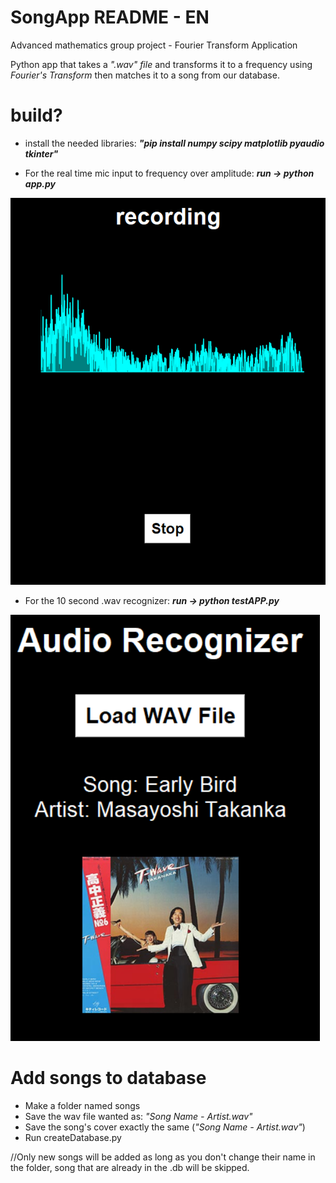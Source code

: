 # SongApp README - EN
 Advanced mathematics group project - Fourier Transform Application

 Python app that takes a *".wav" file* and transforms it to a frequency using *Fourier's Transform* then matches it to a song from our database.

# build?

* install the needed libraries:
***"pip install numpy scipy matplotlib pyaudio tkinter"***

* For the real time mic input to frequency over amplitude:
   ***run -> python app.py***

![app.py](screenshots/mic_audio_animation.png)

* For the 10 second .wav recognizer:
   ***run -> python testAPP.py***

![testAPP.py](screenshots/wav_recognizer.png)

# Add songs to database
* Make a folder named songs
* Save the wav file wanted as: *"Song Name - Artist.wav"*
* Save the song's cover exactly the same (*"Song Name - Artist.wav"*)
* Run createDatabase.py 

//Only new songs will be added as long as you don't change their name in the folder, song that are already in the .db will be skipped.